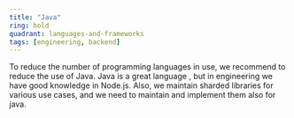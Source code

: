 ```yaml
---
title: "Java"
ring: hold
quadrant: languages-and-frameworks
tags: [engineering, backend]
---
```


To reduce the number of programming languages in use, we recommend to reduce the use of Java. Java is a great language
, but in engineering we have good knowledge in Node.js. Also, we maintain sharded libraries for
various use cases, and we need to maintain and implement them also for java.


